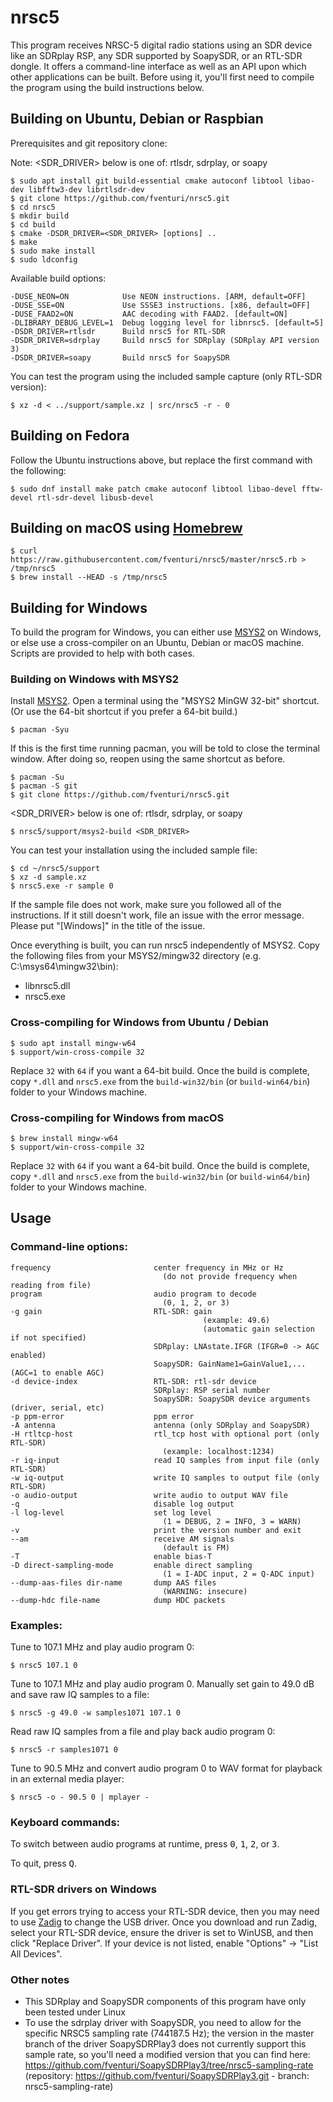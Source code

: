 # nrsc5

This program receives NRSC-5 digital radio stations using an SDR device like an SDRplay RSP, any SDR supported by SoapySDR, or an RTL-SDR dongle. It offers a command-line interface as well as an API upon which other applications can be built. Before using it, you'll first need to compile the program using the build instructions below.

## Building on Ubuntu, Debian or Raspbian

Prerequisites and git repository clone:

Note: <SDR_DRIVER> below is one of: rtlsdr, sdrplay, or soapy

    $ sudo apt install git build-essential cmake autoconf libtool libao-dev libfftw3-dev librtlsdr-dev
    $ git clone https://github.com/fventuri/nrsc5.git
    $ cd nrsc5
    $ mkdir build
    $ cd build
    $ cmake -DSDR_DRIVER=<SDR_DRIVER> [options] ..
    $ make
    $ sudo make install
    $ sudo ldconfig

Available build options:

    -DUSE_NEON=ON            Use NEON instructions. [ARM, default=OFF]
    -DUSE_SSE=ON             Use SSSE3 instructions. [x86, default=OFF]
    -DUSE_FAAD2=ON           AAC decoding with FAAD2. [default=ON]
    -DLIBRARY_DEBUG_LEVEL=1  Debug logging level for libnrsc5. [default=5]
    -DSDR_DRIVER=rtlsdr      Build nrsc5 for RTL-SDR
    -DSDR_DRIVER=sdrplay     Build nrsc5 for SDRplay (SDRplay API version 3)
    -DSDR_DRIVER=soapy       Build nrsc5 for SoapySDR

You can test the program using the included sample capture (only RTL-SDR version):

    $ xz -d < ../support/sample.xz | src/nrsc5 -r - 0

## Building on Fedora

Follow the Ubuntu instructions above, but replace the first command with the following:

    $ sudo dnf install make patch cmake autoconf libtool libao-devel fftw-devel rtl-sdr-devel libusb-devel

## Building on macOS using [Homebrew](https://brew.sh)

    $ curl https://raw.githubusercontent.com/fventuri/nrsc5/master/nrsc5.rb > /tmp/nrsc5
    $ brew install --HEAD -s /tmp/nrsc5

## Building for Windows

To build the program for Windows, you can either use [MSYS2](http://www.msys2.org) on Windows, or else use a cross-compiler on an Ubuntu, Debian or macOS machine. Scripts are provided to help with both cases.

### Building on Windows with MSYS2

Install [MSYS2](http://www.msys2.org). Open a terminal using the "MSYS2 MinGW 32-bit" shortcut. (Or use the 64-bit shortcut if you prefer a 64-bit build.)

    $ pacman -Syu

If this is the first time running pacman, you will be told to close the terminal window. After doing so, reopen using the same shortcut as before.

    $ pacman -Su
    $ pacman -S git
    $ git clone https://github.com/fventuri/nrsc5.git

<SDR_DRIVER> below is one of: rtlsdr, sdrplay, or soapy

    $ nrsc5/support/msys2-build <SDR_DRIVER>

You can test your installation using the included sample file:

    $ cd ~/nrsc5/support
    $ xz -d sample.xz
    $ nrsc5.exe -r sample 0

If the sample file does not work, make sure you followed all of the instructions. If it still doesn't work, file an issue with the error message. Please put "[Windows]" in the title of the issue.

Once everything is built, you can run nrsc5 independently of MSYS2. Copy the following files from your MSYS2/mingw32 directory (e.g. C:\\msys64\\mingw32\\bin):

* libnrsc5.dll
* nrsc5.exe

### Cross-compiling for Windows from Ubuntu / Debian

    $ sudo apt install mingw-w64
    $ support/win-cross-compile 32

Replace `32` with `64` if you want a 64-bit build. Once the build is complete, copy `*.dll` and `nrsc5.exe` from the `build-win32/bin` (or `build-win64/bin`) folder to your Windows machine.

### Cross-compiling for Windows from macOS

    $ brew install mingw-w64
    $ support/win-cross-compile 32

Replace `32` with `64` if you want a 64-bit build. Once the build is complete, copy `*.dll` and `nrsc5.exe` from the `build-win32/bin` (or `build-win64/bin`) folder to your Windows machine.

## Usage

### Command-line options:

    frequency                       center frequency in MHz or Hz
                                      (do not provide frequency when reading from file)
    program                         audio program to decode
                                      (0, 1, 2, or 3)
    -g gain                         RTL-SDR: gain
                                               (example: 49.6)
                                               (automatic gain selection if not specified)
                                    SDRplay: LNAstate.IFGR (IFGR=0 -> AGC enabled)
                                    SoapySDR: GainName1=GainValue1,... (AGC=1 to enable AGC)
    -d device-index                 RTL-SDR: rtl-sdr device
                                    SDRplay: RSP serial number
                                    SoapySDR: SoapySDR device arguments (driver, serial, etc)
    -p ppm-error                    ppm error
    -A antenna                      antenna (only SDRplay and SoapySDR)
    -H rtltcp-host                  rtl_tcp host with optional port (only RTL-SDR)
                                      (example: localhost:1234)
    -r iq-input                     read IQ samples from input file (only RTL-SDR)
    -w iq-output                    write IQ samples to output file (only RTL-SDR)
    -o audio-output                 write audio to output WAV file
    -q                              disable log output
    -l log-level                    set log level
                                      (1 = DEBUG, 2 = INFO, 3 = WARN)
    -v                              print the version number and exit
    --am                            receive AM signals
                                      (default is FM)
    -T                              enable bias-T
    -D direct-sampling-mode         enable direct sampling
                                      (1 = I-ADC input, 2 = Q-ADC input)
    --dump-aas-files dir-name       dump AAS files
                                      (WARNING: insecure)
    --dump-hdc file-name            dump HDC packets

### Examples:

Tune to 107.1 MHz and play audio program 0:

    $ nrsc5 107.1 0

Tune to 107.1 MHz and play audio program 0. Manually set gain to 49.0 dB and save raw IQ samples to a file:

    $ nrsc5 -g 49.0 -w samples1071 107.1 0

Read raw IQ samples from a file and play back audio program 0:

    $ nrsc5 -r samples1071 0

Tune to 90.5 MHz and convert audio program 0 to WAV format for playback in an external media player:

    $ nrsc5 -o - 90.5 0 | mplayer -

### Keyboard commands:

To switch between audio programs at runtime, press <kbd>0</kbd>, <kbd>1</kbd>, <kbd>2</kbd>, or <kbd>3</kbd>.

To quit, press <kbd>Q</kbd>.

### RTL-SDR drivers on Windows

If you get errors trying to access your RTL-SDR device, then you may need to use [Zadig](http://zadig.akeo.ie/) to change the USB driver. Once you download and run Zadig, select your RTL-SDR device, ensure the driver is set to WinUSB, and then click "Replace Driver". If your device is not listed, enable "Options" -> "List All Devices".

### Other notes

- This SDRplay and SoapySDR components of this program have only been tested under Linux
- To use the sdrplay driver with SoapySDR, you need to allow for the specific NRSC5 sampling rate (744187.5 Hz); the version in the master branch of the driver SoapySDRPlay3 does not currently support this sample rate, so you'll need a modified version that you can find here: https://github.com/fventuri/SoapySDRPlay3/tree/nrsc5-sampling-rate (repository: https://github.com/fventuri/SoapySDRPlay3.git - branch: nrsc5-sampling-rate)
